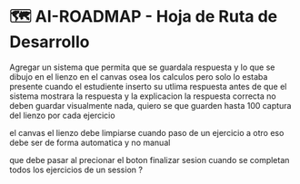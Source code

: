 # 🗺️ AI-ROADMAP - Hoja de Ruta de Desarrollo


Agregar un sistema que permita que se guardala respuesta y lo que se dibujo en el lienzo en el canvas osea los calculos pero solo lo estaba presente cuando el estudiente inserto su utlima respuesta antes de que el sistema mostrara la respuesta y la explicacion la respuesta correcta no deben guardar visualmente nada, quiero se que guarden hasta 100 captura del lienzo por cada ejercicio


el canvas el lienzo debe limpiarse cuando paso de un ejercicio a otro eso debe ser de forma automatica y no manual

que debe pasar al precionar el boton finalizar sesion cuando se completan todos los ejercicios de un session ?